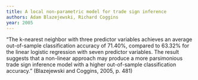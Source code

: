 ```yaml
---
title: A local non-parametric model for trade sign inference
authors: Adam Blazejewski, Richard Coggins
year: 2005
---
```


“The k-nearest neighbor with three predictor variables achieves an average out-of-sample classification accuracy of 71.40%, compared to 63.32% for the linear logistic regression with seven predictor variables. The result suggests that a non-linear approach may produce a more parsimonious trade sign inference model with a higher out-of-sample classification accuracy.” (Blazejewski and Coggins, 2005, p. 481)